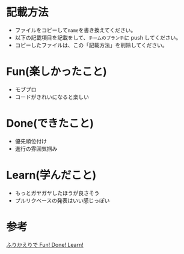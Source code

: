 # 記載方法

- ファイルをコピーして`name`を書き換えてください。
- 以下の記載項目を記載をして、`チームのブランチ`に push してください。
- コピーしたファイルは、この「記載方法」を削除してください。

# Fun(楽しかったこと)

- モブプロ
- コードがきれいになると楽しい

# Done(できたこと)

- 優先順位付け
- 進行の雰囲気掴み

# Learn(学んだこと)

- もっとガヤガヤしたほうが良さそう
- プルリクベースの発表はいい感じっぽい

# 参考

[ふりかえりで Fun! Done! Learn!](https://www.ogis-ri.co.jp/otc/hiroba/others/ActivityPocket/FunDoneLearn.html)

